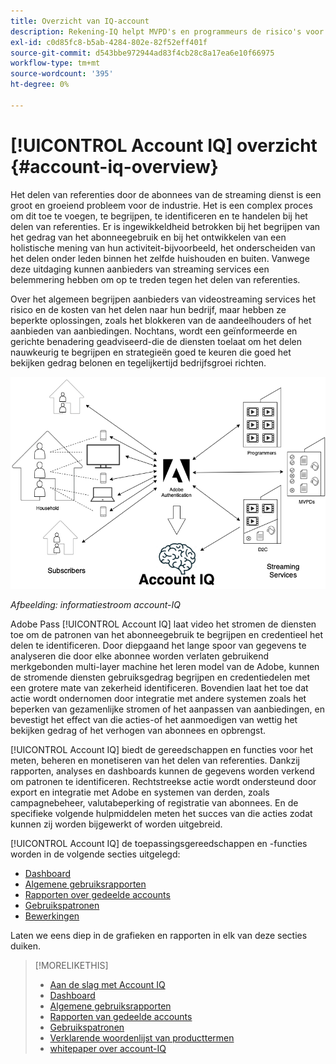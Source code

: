 ```yaml
---
title: Overzicht van IQ-account
description: Rekening-IQ helpt MVPD's en programmeurs de risico's voor hun opbrengst en bedrijfsverrichtingen te begrijpen, en de meest efficiënte acties te bepalen om de gevolgen van crediteurenfraude te verlichten.
exl-id: c0d85fc8-b5ab-4284-802e-82f52eff401f
source-git-commit: d543bbe972944ad83f4cb28c8a17ea6e10f66975
workflow-type: tm+mt
source-wordcount: '395'
ht-degree: 0%

---
```


# [!UICONTROL Account IQ] overzicht {#account-iq-overview}

Het delen van referenties door de abonnees van de streaming dienst is een groot en groeiend probleem voor de industrie. Het is een complex proces om dit toe te voegen, te begrijpen, te identificeren en te handelen bij het delen van referenties. Er is ingewikkeldheid betrokken bij het begrijpen van het gedrag van het abonneegebruik en bij het ontwikkelen van een holistische mening van hun activiteit-bijvoorbeeld, het onderscheiden van het delen onder leden binnen het zelfde huishouden en buiten. Vanwege deze uitdaging kunnen aanbieders van streaming services een belemmering hebben om op te treden tegen het delen van referenties.


<div class "preview">
Over het algemeen begrijpen aanbieders van videostreaming services het risico en de kosten van het delen naar hun bedrijf, maar hebben ze beperkte oplossingen, zoals het blokkeren van de aandeelhouders of het aanbieden van aanbiedingen. Nochtans, wordt een geïnformeerde en gerichte benadering geadviseerd-die de diensten toelaat om het delen nauwkeurig te begrijpen en strategieën goed te keuren die goed het bekijken gedrag belonen en tegelijkertijd bedrijfsgroei richten. </span>

![IQ-stroomdiagram van account](assets/aiq-intro.png)

*Afbeelding: informatiestroom account-IQ*

Adobe Pass [!UICONTROL Account IQ] laat video het stromen de diensten toe om de patronen van het abonneegebruik te begrijpen en credentieel het delen te identificeren. Door diepgaand het lange spoor van gegevens te analyseren die door elke abonnee worden verlaten gebruikend merkgebonden multi-layer machine het leren model van de Adobe, kunnen de stromende diensten gebruiksgedrag begrijpen en credentiedelen met een grotere mate van zekerheid identificeren. Bovendien laat het toe dat actie wordt ondernomen door integratie met andere systemen zoals het beperken van gezamenlijke stromen of het aanpassen van aanbiedingen, en bevestigt het effect van die acties-of het aanmoedigen van wettig het bekijken gedrag of het verhogen van abonnees en opbrengst.

[!UICONTROL Account IQ] biedt de gereedschappen en functies voor het meten, beheren en monetiseren van het delen van referenties. Dankzij rapporten, analyses en dashboards kunnen de gegevens worden verkend om patronen te identificeren. Rechtstreekse actie wordt ondersteund door export en integratie met Adobe en systemen van derden, zoals campagnebeheer, valutabeperking of registratie van abonnees. En de specifieke volgende hulpmiddelen meten het succes van die acties zodat kunnen zij worden bijgewerkt of worden uitgebreid.

[!UICONTROL Account IQ] de toepassingsgereedschappen en -functies worden in de volgende secties uitgelegd:

* [Dashboard](/help/accountiq/dashboard.md)
* [Algemene gebruiksrapporten](/help/accountiq/general-usage-reports.md)
* [Rapporten over gedeelde accounts](/help/accountiq/shared-acc-reports.md)
* [Gebruikspatronen](/help/accountiq/usage-patterns.md)
* [Bewerkingen](/help/accountiq/operations.md)

Laten we eens diep in de grafieken en rapporten in elk van deze secties duiken.

>[!MORELIKETHIS]
>
>* [Aan de slag met Account IQ](/help/accountiq/get-started.md)
>* [Dashboard](/help/accountiq/dashboard.md)
>* [Algemene gebruiksrapporten](/help/accountiq/general-usage-reports.md)
>* [Rapporten van gedeelde accounts](/help/accountiq/shared-acc-reports.md)
>* [Gebruikspatronen](/help/accountiq/usage-patterns.md)
>* [Verklarende woordenlijst van producttermen](/help/accountiq/product-concepts.md)
>* [whitepaper over account-IQ](https://www.adobe.com/content/dam/dx/us/en/products/primetime/resources/primetime-account-iq-whitepaper.pdf)

<!-- Credential sharing is rampant and prevalent among subscribers in the video streaming industry. To add to it, understanding, identifying, and acting on password sharing is a complex process. There is complexity involved in understanding the subscriber usage behavior and developing a holistic view of viewer activity—for example, distinguishing sharing among members within the same household and outside. Due to this challenge, streaming service providers have inhibitions in acting against password sharing.

Generally, video streaming service providers consider password sharing as fatal for business and act strongly against it, by blocking the sharers. However, it is advised to follow a holistic approach that enables them to understand sharing accurately and adopt strategies to reward good viewing behavior and target business growth simultaneously.

![Account IQ flow diagram](assets/aiq-intro.png)

*Figure: Account IQ information flow*

Adobe Pass Account IQ enables video streaming services understand the subscriber usage patterns and identify password sharing by analyzing usage behavior. Moreover, it validates the impact of applying actions to encourage legitimate viewing behavior while maximizing business ROI, eventually growing subscribers and revenue.

By deeply analyzing the long, winding trail of data left behind by each subscriber using Adobe's proprietary multi-layer machine learning model, customers can understand usage behavior and identify password sharing with a greater degree of certainty, use the insights to validate the impact of applying actions to encourage legitimate viewing behavior while maximizing business growth, eventually act on password sharing using validated tactics to improve viewer experience, growing subscribers and revenue (for e.g. converting sharers to paid subscribers, managing ad loads based on sharing behavior, rewarding good behavior with better viewer experience).

Account IQ is helps you understand usage patterns and identify password sharing by leveraging the Adobe Pass Authentication  solution that processes a huge volume of TV Everywhere transactions. A proprietary multi-layer machine learning model trained by this real-world TVE data accurately characterizes usage patterns and helps video streaming services understand usage patterns and identify password sharing at an individual account level. Based on Adobe's customer experience management solutions, Account IQ enables video streaming services to effectively use their audience data to create actionable sharing profiles as well powers integrations with other Adobe Digital Experience and 3rd party solutions—for example, Adobe Pass Concurrency Monitoring or Adobe Analytics—to enable understanding usage patterns, identify and act upon password sharing.


<!-- The widespread availability of video content and streaming services bring with it problem of account sharing; eventually leading to the loss of revenue by content providers. Account IQ helps TV Everywhere and VOD (video on demand) providers understand the risks to their revenue and business operations, and determine the most effective actions to take to mitigate the impacts of credential fraud. It helps these media companies (MVPDs, Programmers, and VOD providers) manage and uncover the instances of password sharing with a high level of confidence, enabling them deliver better business outcomes and provide better viewing experiences for subscribers.

To help media companies better understand the password sharing within their businesses, Adobe Pass Account IQ determines **Password Sharing Risk Index** that rates every subscriber on their likelihood of sharing account credentials for subscription passwords, from very low to very high. Based on these calculations and the resulting indices, analytics are performed and visuals are generated for better understanding and interpretation of the account sharing behavior. Account IQ is a hosted web application, which you can access using your browser.

Account IQ assigns sharing scores to different subscriber accounts, so that the content providers (media companies, programmers, MVPDs, and VOD providers) can take informed decisions about subscriber accounts and check the illicit sharing.

Passwords are the main methods for viewers to authenticate, and there is a misconception that credential sharing is allowed. This idea makes illicit password sharing a common practice; necessitating the need for media companies to educate their viewers about permissible sharing and prevent illicit sharing.-->
